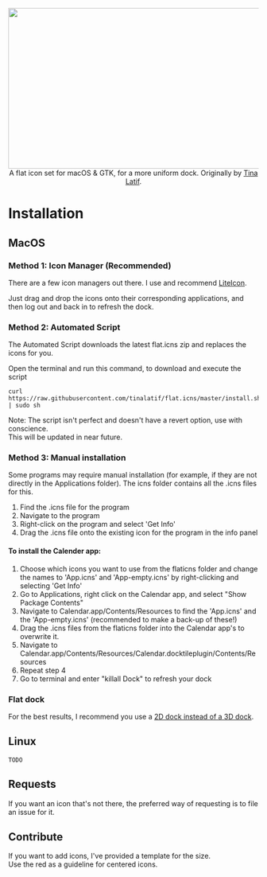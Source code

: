 <p align="center">
  <img width="730" height="323" src="flaticns.png"><br>
  A flat icon set for macOS & GTK, for a more uniform dock. Originally by <a href="https://github.com/tinalatif/flat.icns">Tina Latif</a>.
</p>

# Installation

## MacOS

### Method 1: Icon Manager (Recommended)

There are a few icon managers out there. I use and recommend [LiteIcon](http://www.freemacsoft.net/liteicon).

Just drag and drop the icons onto their corresponding applications, and then log out and back in to refresh the dock.

### Method 2: Automated Script

The Automated Script downloads the latest flat.icns zip and replaces the icons for you.

Open the terminal and run this command, to download and execute the script

```shell
curl https://raw.githubusercontent.com/tinalatif/flat.icns/master/install.sh | sudo sh
```

Note: The script isn't perfect and doesn't have a revert option, use with conscience.
</br> This will be updated in near future.

### Method 3: Manual installation

Some programs may require manual installation (for example, if they are not directly in the Applications folder). The icns folder contains all the .icns files for this.

1. Find the .icns file for the program
2. Navigate to the program
3. Right-click on the program and select 'Get Info'
4. Drag the .icns file onto the existing icon for the program in the info panel

#### To install the Calender app:
1. Choose which icons you want to use from the flaticns folder and change the names to 'App.icns' and 'App-empty.icns' by right-clicking and selecting 'Get Info'
2. Go to Applications, right click on the Calendar app, and select "Show Package Contents"
3. Navigate to Calendar.app/Contents/Resources to find the 'App.icns' and the 'App-empty.icns' (recommended to make a back-up of these!)
4. Drag the .icns files from the flaticns folder into the Calendar app's to overwrite it.
5. Navigate to Calendar.app/Contents/Resources/Calendar.docktileplugin/Contents/Resources
6. Repeat step 4
7. Go to terminal and enter "killall Dock" to refresh your dock

### Flat dock

For the best results, I recommend you use a [2D dock instead of a 3D dock](http://hints.macworld.com/images/105dockcomparo.jpg).

## Linux

    TODO

## Requests

If you want an icon that's not there, the preferred way of requesting is to file an issue for it.

## Contribute

If you want to add icons, I've provided a template for the size.
</br>Use the red as a guideline for centered icons.
